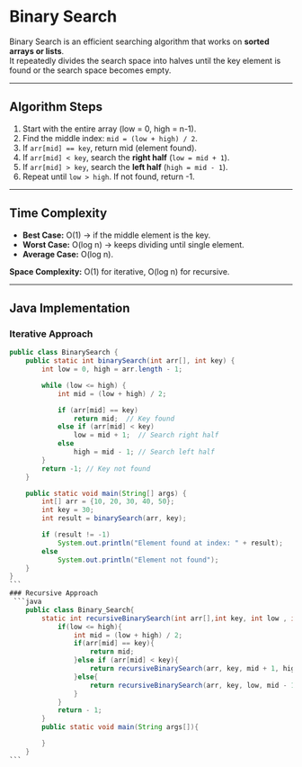 # Binary Search

Binary Search is an efficient searching algorithm that works on **sorted arrays or lists**.  
It repeatedly divides the search space into halves until the key element is found or the search space becomes empty.

---

## Algorithm Steps

1. Start with the entire array (low = 0, high = n-1).
2. Find the middle index: `mid = (low + high) / 2`.
3. If `arr[mid] == key`, return mid (element found).
4. If `arr[mid] < key`, search the **right half** (`low = mid + 1`).
5. If `arr[mid] > key`, search the **left half** (`high = mid - 1`).
6. Repeat until `low > high`. If not found, return -1.

---

## Time Complexity

- **Best Case:** O(1) → if the middle element is the key.
- **Worst Case:** O(log n) → keeps dividing until single element.
- **Average Case:** O(log n).

**Space Complexity:** O(1) for iterative, O(log n) for recursive.

---

## Java Implementation

### Iterative Approach

````java
public class BinarySearch {
    public static int binarySearch(int arr[], int key) {
        int low = 0, high = arr.length - 1;

        while (low <= high) {
            int mid = (low + high) / 2;

            if (arr[mid] == key)
                return mid;  // Key found
            else if (arr[mid] < key)
                low = mid + 1;  // Search right half
            else
                high = mid - 1; // Search left half
        }
        return -1; // Key not found
    }

    public static void main(String[] args) {
        int[] arr = {10, 20, 30, 40, 50};
        int key = 30;
        int result = binarySearch(arr, key);

        if (result != -1)
            System.out.println("Element found at index: " + result);
        else
            System.out.println("Element not found");
    }
}
```
### Recursive Approach
 ```java
    public class Binary_Search{
        static int recursiveBinarySearch(int arr[],int key, int low , int high){
            if(low <= high){
                int mid = (low + high) / 2;
                if(arr[mid] == key){
                    return mid;
                }else if (arr[mid] < key){
                    return recursiveBinarySearch(arr, key, mid + 1, high);
                }else{
                    return recursiveBinarySearch(arr, key, low, mid - 1);
                }
            }
            return - 1;
        }
        public static void main(String args[]){

        }
    }
```
